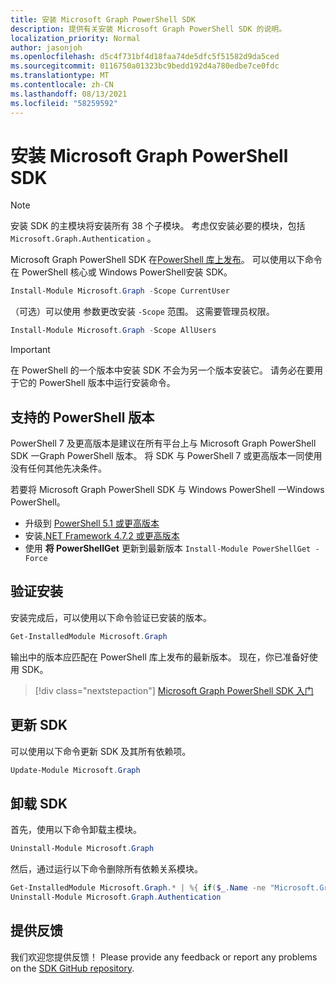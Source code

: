 ```yaml
---
title: 安装 Microsoft Graph PowerShell SDK
description: 提供有关安装 Microsoft Graph PowerShell SDK 的说明。
localization_priority: Normal
author: jasonjoh
ms.openlocfilehash: d5c4f731bf4d18faa74de5dfc5f51582d9da5ced
ms.sourcegitcommit: 0116750a01323bc9bedd192d4a780edbe7ce0fdc
ms.translationtype: MT
ms.contentlocale: zh-CN
ms.lasthandoff: 08/13/2021
ms.locfileid: "58259592"
---
```

# <a name="install-the-microsoft-graph-powershell-sdk"></a>安装 Microsoft Graph PowerShell SDK

> [!NOTE]
> 安装 SDK 的主模块将安装所有 38 个子模块。 考虑仅安装必要的模块，包括 `Microsoft.Graph.Authentication` 。

Microsoft Graph PowerShell SDK 在[PowerShell 库上发布](https://www.powershellgallery.com/packages/Microsoft.Graph)。 可以使用以下命令在 PowerShell 核心或 Windows PowerShell安装 SDK。

```powershell
Install-Module Microsoft.Graph -Scope CurrentUser
```

（可选）可以使用 参数更改安装 `-Scope` 范围。 这需要管理员权限。

```powershell
Install-Module Microsoft.Graph -Scope AllUsers
```

> [!IMPORTANT]
> 在 PowerShell 的一个版本中安装 SDK 不会为另一个版本安装它。 请务必在要用于它的 PowerShell 版本中运行安装命令。

## <a name="supported-powershell-versions"></a>支持的 PowerShell 版本

PowerShell 7 及更高版本是建议在所有平台上与 Microsoft Graph PowerShell SDK 一Graph PowerShell 版本。 将 SDK 与 PowerShell 7 或更高版本一同使用没有任何其他先决条件。

若要将 Microsoft Graph PowerShell SDK 与 Windows PowerShell 一Windows PowerShell。

- 升级到 [PowerShell 5.1 或更高版本](/powershell/scripting/windows-powershell/install/installing-windows-powershell#upgrading-existing-windows-powershell)
- 安装[.NET Framework 4.7.2 或更高版本](/dotnet/framework/install/)
- 使用 **将 PowerShellGet** 更新到最新版本 `Install-Module PowerShellGet -Force`

## <a name="verify-installation"></a>验证安装

安装完成后，可以使用以下命令验证已安装的版本。

```powershell
Get-InstalledModule Microsoft.Graph
```

输出中的版本应匹配在 PowerShell 库上发布的最新版本。 现在，你已准备好使用 SDK。

> [!div class="nextstepaction"]
> [Microsoft Graph PowerShell SDK 入门](get-started.md)

## <a name="updating-the-sdk"></a>更新 SDK

可以使用以下命令更新 SDK 及其所有依赖项。

```powershell
Update-Module Microsoft.Graph
```

## <a name="uninstalling-the-sdk"></a>卸载 SDK

首先，使用以下命令卸载主模块。

```powershell
Uninstall-Module Microsoft.Graph
```

然后，通过运行以下命令删除所有依赖关系模块。

```powershell
Get-InstalledModule Microsoft.Graph.* | %{ if($_.Name -ne "Microsoft.Graph.Authentication"){ Uninstall-Module $_.Name } }
Uninstall-Module Microsoft.Graph.Authentication
```

## <a name="provide-feedback"></a>提供反馈

我们欢迎您提供反馈！ Please provide any feedback or report any problems on the [SDK GitHub repository](https://github.com/microsoftgraph/msgraph-sdk-powershell/issues).
